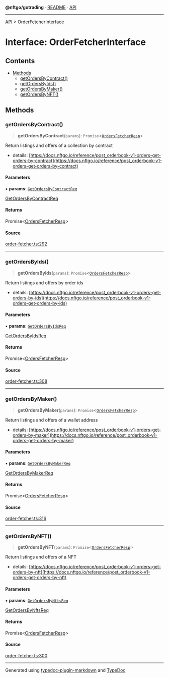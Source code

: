 **@nftgo/gotrading** ∙ [README](../README.md) ∙ [API](../exports.md)

***

[API](../exports.md) > OrderFetcherInterface

# Interface: OrderFetcherInterface

## Contents

- [Methods](OrderFetcherInterface.md#methods)
  - [getOrdersByContract()](OrderFetcherInterface.md#getordersbycontract)
  - [getOrdersByIds()](OrderFetcherInterface.md#getordersbyids)
  - [getOrdersByMaker()](OrderFetcherInterface.md#getordersbymaker)
  - [getOrdersByNFT()](OrderFetcherInterface.md#getordersbynft)

## Methods

### getOrdersByContract()

> **getOrdersByContract**(`params`): `Promise`\<[`OrdersFetcherResp`](OrdersFetcherResp.md)\>

Return listings and offers of a collection by contract
- details: [https://docs.nftgo.io/reference/post_orderbook-v1-orders-get-orders-by-contract](https://docs.nftgo.io/reference/post_orderbook-v1-orders-get-orders-by-contract)

#### Parameters

▪ **params**: [`GetOrdersByContractReq`](GetOrdersByContractReq.md)

[GetOrdersByContractReq](GetOrdersByContractReq.md)

#### Returns

Promise<[OrdersFetcherResp](OrdersFetcherResp.md)>

#### Source

[order-fetcher.ts:292](https://github.com/NFTGo/GoTrading/blob/1fa3b8d/src/types/order-fetcher.ts#L292)

***

### getOrdersByIds()

> **getOrdersByIds**(`params`): `Promise`\<[`OrdersFetcherResp`](OrdersFetcherResp.md)\>

Return listings and offers by order ids
- details: [https://docs.nftgo.io/reference/post_orderbook-v1-orders-get-orders-by-ids](https://docs.nftgo.io/reference/post_orderbook-v1-orders-get-orders-by-ids)

#### Parameters

▪ **params**: [`GetOrdersByIdsReq`](GetOrdersByIdsReq.md)

[GetOrdersByIdsReq](GetOrdersByIdsReq.md)

#### Returns

Promise<[OrdersFetcherResp](OrdersFetcherResp.md)>

#### Source

[order-fetcher.ts:308](https://github.com/NFTGo/GoTrading/blob/1fa3b8d/src/types/order-fetcher.ts#L308)

***

### getOrdersByMaker()

> **getOrdersByMaker**(`params`): `Promise`\<[`OrdersFetcherResp`](OrdersFetcherResp.md)\>

Return listings and offers of a wallet address
- details: [https://docs.nftgo.io/reference/post_orderbook-v1-orders-get-orders-by-maker](https://docs.nftgo.io/reference/post_orderbook-v1-orders-get-orders-by-maker)

#### Parameters

▪ **params**: [`GetOrdersByMakerReq`](GetOrdersByMakerReq.md)

[GetOrdersByMakerReq](GetOrdersByMakerReq.md)

#### Returns

Promise<[OrdersFetcherResp](OrdersFetcherResp.md)>

#### Source

[order-fetcher.ts:316](https://github.com/NFTGo/GoTrading/blob/1fa3b8d/src/types/order-fetcher.ts#L316)

***

### getOrdersByNFT()

> **getOrdersByNFT**(`params`): `Promise`\<[`OrdersFetcherResp`](OrdersFetcherResp.md)\>

Return listings and offers of a NFT
- details: [https://docs.nftgo.io/reference/post_orderbook-v1-orders-get-orders-by-nft](https://docs.nftgo.io/reference/post_orderbook-v1-orders-get-orders-by-nft)

#### Parameters

▪ **params**: [`GetOrdersByNftsReq`](GetOrdersByNftsReq.md)

[GetOrdersByNftsReq](GetOrdersByNftsReq.md)

#### Returns

Promise<[OrdersFetcherResp](OrdersFetcherResp.md)>

#### Source

[order-fetcher.ts:300](https://github.com/NFTGo/GoTrading/blob/1fa3b8d/src/types/order-fetcher.ts#L300)

***

Generated using [typedoc-plugin-markdown](https://www.npmjs.com/package/typedoc-plugin-markdown) and [TypeDoc](https://typedoc.org/)

